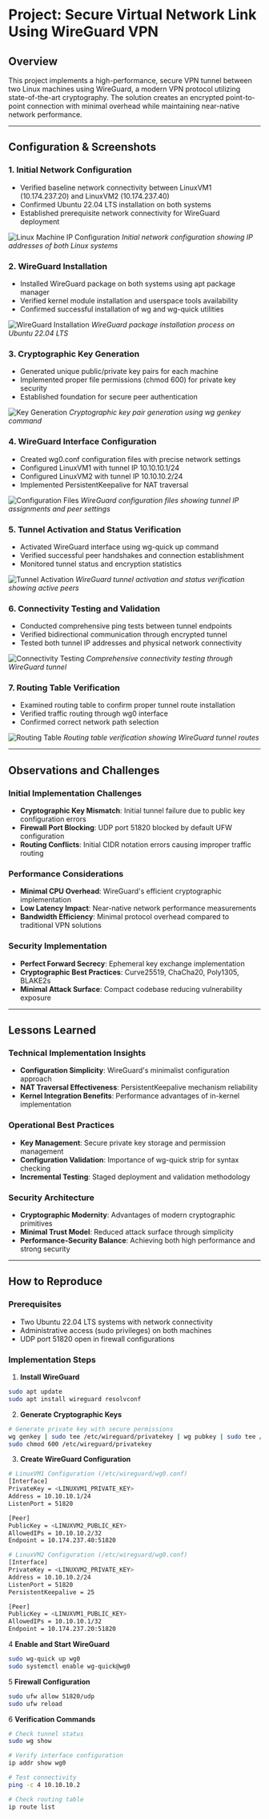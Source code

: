 # Project: Secure Virtual Network Link Using WireGuard VPN

## Overview
This project implements a high-performance, secure VPN tunnel between two Linux machines using WireGuard, a modern VPN protocol utilizing state-of-the-art cryptography. The solution creates an encrypted point-to-point connection with minimal overhead while maintaining near-native network performance.

---

## Configuration & Screenshots

### 1. Initial Network Configuration
- Verified baseline network connectivity between LinuxVM1 (10.174.237.20) and LinuxVM2 (10.174.237.40)
- Confirmed Ubuntu 22.04 LTS installation on both systems
- Established prerequisite network connectivity for WireGuard deployment

![Linux Machine IP Configuration](screenshots/linuxvm-ip-configuration.png)
*Initial network configuration showing IP addresses of both Linux systems*

### 2. WireGuard Installation
- Installed WireGuard package on both systems using apt package manager
- Verified kernel module installation and userspace tools availability
- Confirmed successful installation of wg and wg-quick utilities

![WireGuard Installation](screenshots/wireguard-installation.png)
*WireGuard package installation process on Ubuntu 22.04 LTS*

### 3. Cryptographic Key Generation
- Generated unique public/private key pairs for each machine
- Implemented proper file permissions (chmod 600) for private key security
- Established foundation for secure peer authentication

![Key Generation](screenshots/key-generation.png)
*Cryptographic key pair generation using wg genkey command*

### 4. WireGuard Interface Configuration
- Created wg0.conf configuration files with precise network settings
- Configured LinuxVM1 with tunnel IP 10.10.10.1/24
- Configured LinuxVM2 with tunnel IP 10.10.10.2/24
- Implemented PersistentKeepalive for NAT traversal

![Configuration Files](screenshots/wg0-configuration.png)
*WireGuard configuration files showing tunnel IP assignments and peer settings*

### 5. Tunnel Activation and Status Verification
- Activated WireGuard interface using wg-quick up command
- Verified successful peer handshakes and connection establishment
- Monitored tunnel status and encryption statistics

![Tunnel Activation](screenshots/tunnel-activation.png)
*WireGuard tunnel activation and status verification showing active peers*

### 6. Connectivity Testing and Validation
- Conducted comprehensive ping tests between tunnel endpoints
- Verified bidirectional communication through encrypted tunnel
- Tested both tunnel IP addresses and physical network connectivity

![Connectivity Testing](screenshots/connectivity-testing.png)
*Comprehensive connectivity testing through WireGuard tunnel*

### 7. Routing Table Verification
- Examined routing table to confirm proper tunnel route installation
- Verified traffic routing through wg0 interface
- Confirmed correct network path selection

![Routing Table](screenshots/routing-table.png)
*Routing table verification showing WireGuard tunnel routes*

---

## Observations and Challenges

### Initial Implementation Challenges
- **Cryptographic Key Mismatch**: Initial tunnel failure due to public key configuration errors
- **Firewall Port Blocking**: UDP port 51820 blocked by default UFW configuration
- **Routing Conflicts**: Initial CIDR notation errors causing improper traffic routing

### Performance Considerations
- **Minimal CPU Overhead**: WireGuard's efficient cryptographic implementation
- **Low Latency Impact**: Near-native network performance measurements
- **Bandwidth Efficiency**: Minimal protocol overhead compared to traditional VPN solutions

### Security Implementation
- **Perfect Forward Secrecy**: Ephemeral key exchange implementation
- **Cryptographic Best Practices**: Curve25519, ChaCha20, Poly1305, BLAKE2s
- **Minimal Attack Surface**: Compact codebase reducing vulnerability exposure

---

## Lessons Learned

### Technical Implementation Insights
- **Configuration Simplicity**: WireGuard's minimalist configuration approach
- **NAT Traversal Effectiveness**: PersistentKeepalive mechanism reliability
- **Kernel Integration Benefits**: Performance advantages of in-kernel implementation

### Operational Best Practices
- **Key Management**: Secure private key storage and permission management
- **Configuration Validation**: Importance of wg-quick strip for syntax checking
- **Incremental Testing**: Staged deployment and validation methodology

### Security Architecture
- **Cryptographic Modernity**: Advantages of modern cryptographic primitives
- **Minimal Trust Model**: Reduced attack surface through simplicity
- **Performance-Security Balance**: Achieving both high performance and strong security

---

## How to Reproduce

### Prerequisites
- Two Ubuntu 22.04 LTS systems with network connectivity
- Administrative access (sudo privileges) on both machines
- UDP port 51820 open in firewall configurations

### Implementation Steps

1. **Install WireGuard**
```bash
sudo apt update
sudo apt install wireguard resolvconf
```

2. **Generate Cryptographic Keys**
```bash
# Generate private key with secure permissions
wg genkey | sudo tee /etc/wireguard/privatekey | wg pubkey | sudo tee /etc/wireguard/publickey
sudo chmod 600 /etc/wireguard/privatekey
```

3. **Create WireGuard Configuration**
```bash
# LinuxVM1 Configuration (/etc/wireguard/wg0.conf)
[Interface]
PrivateKey = <LINUXVM1_PRIVATE_KEY>
Address = 10.10.10.1/24
ListenPort = 51820

[Peer]
PublicKey = <LINUXVM2_PUBLIC_KEY>
AllowedIPs = 10.10.10.2/32
Endpoint = 10.174.237.40:51820

# LinuxVM2 Configuration (/etc/wireguard/wg0.conf)
[Interface]
PrivateKey = <LINUXVM2_PRIVATE_KEY>
Address = 10.10.10.2/24
ListenPort = 51820
PersistentKeepalive = 25

[Peer]
PublicKey = <LINUXVM1_PUBLIC_KEY>
AllowedIPs = 10.10.10.1/32
Endpoint = 10.174.237.20:51820
```

4 **Enable and Start WireGuard**
```bash
sudo wg-quick up wg0
sudo systemctl enable wg-quick@wg0
```

5 **Firewall Configuration**
```bash
sudo ufw allow 51820/udp
sudo ufw reload
```

6 **Verification Commands**
```bash
# Check tunnel status
sudo wg show

# Verify interface configuration
ip addr show wg0

# Test connectivity
ping -c 4 10.10.10.2

# Check routing table
ip route list